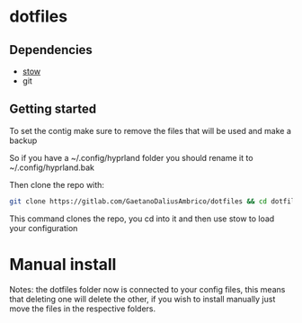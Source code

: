 # dotfiles
## Dependencies
- [stow](https://github.com/catppuccin/dunst)
-  git
## Getting started
To set the contig make sure to remove the files that will be used and make a backup

So if you have a ~/.config/hyprland folder you should rename it to  ~/.config/hyprland.bak

Then clone the repo with:

```bash
git clone https://gitlab.com/GaetanoDaliusAmbrico/dotfiles && cd dotfiles && stow .
```
This command clones the repo, you cd into it and then use stow to load your configuration

# Manual install
Notes: the dotfiles folder now is connected to your config files, this means that deleting one will delete the other, if you wish to install manually just move the files in the respective folders.
